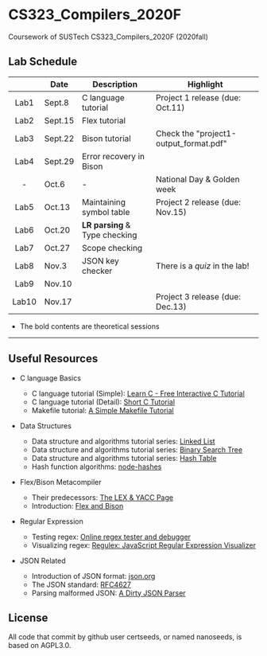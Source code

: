 <!--
 * @Github: https://github.com/Certseeds/CS323_Compilers
 * @Organization: SUSTech
 * @Author: nanoseeds
 * @Date: 2020-09-15 19:11:58
 * @LastEditors: nanoseeds
 * @LastEditTime: 2020-11-03 19:38:18
 * @License: CC-BY-NC-SA_V4_0 or any later version 
 -->

# CS323_Compilers_2020F

Coursework of SUSTech CS323_Compilers_2020F (2020fall)

## Lab Schedule

|       | Date    | Description                    | Highlight                              |
| :---: | ------- | ------------------------------ | -------------------------------------- |
| Lab1  | Sept.8  | C language tutorial            | Project 1 release (due: Oct.11)        |
| Lab2  | Sept.15 | Flex tutorial                  |                                        |
| Lab3  | Sept.22 | Bison tutorial                 | Check the "project1-output_format.pdf" |
| Lab4  | Sept.29 | Error recovery in Bison        |                                        |
|   -   | Oct.6   | -                              | National Day & Golden week             |
| Lab5  | Oct.13  | Maintaining symbol table       | Project 2 release (due: Nov.15)        |
| Lab6  | Oct.20  | **LR parsing** & Type checking |                                        |
| Lab7  | Oct.27  | Scope checking                 |                                        |
| Lab8  | Nov.3   | JSON key checker               | There is a *quiz* in the lab!          |
| Lab9  | Nov.10  |                                |                                        |
| Lab10 | Nov.17  |                                | Project 3 release (due: Dec.13)        |

+ The bold contents are theoretical sessions

---

## Useful Resources

+ C language Basics
  + C language tutorial (Simple): [Learn C - Free Interactive C Tutorial](https://www.learn-c.org/)
  + C language tutorial (Detail): [Short C Tutorial](http://www.stat.cmu.edu/~brian/cprog.html)
  + Makefile tutorial: [A Simple Makefile Tutorial](https://cs.colby.edu/maxwell/courses/tutorials/maketutor/)

+ Data Structures
  + Data structure and algorithms tutorial series: [Linked List](https://www.tutorialspoint.com/data_structures_algorithms/linked_list_algorithms.htm)
  + Data structure and algorithms tutorial series: [Binary Search Tree](https://www.tutorialspoint.com/data_structures_algorithms/binary_search_tree.htm)
  + Data structure and algorithms tutorial series: [Hash Table](https://www.tutorialspoint.com/data_structures_algorithms/hash_data_structure.htm)
  + Hash function algorithms: [node-hashes](https://github.com/liushoukai/node-hashes)

+ Flex/Bison Metacompiler
  + Their predecessors: [The LEX & YACC Page](http://dinosaur.compilertools.net/)
  + Introduction: [Flex and Bison](https://aquamentus.com/flex_bison.html)

+ Regular Expression
  + Testing regex: [Online regex tester and debugger](https://regex101.com/)
  + Visualizing regex: [Regulex: JavaScript Regular Expression Visualizer](https://jex.im/regulex/)

+ JSON Related
  + Introduction of JSON format: [json.org](https://www.json.org/)
  + The JSON standard: [RFC4627](https://tools.ietf.org/html/rfc4627)
  + Parsing malformed JSON: [A Dirty JSON Parser](https://rmarcus.info/blog/2014/10/05/dirty-json-parser.html)

## License
All code that commit by github user certseeds, or named nanoseeds, is based on AGPL3.0.


